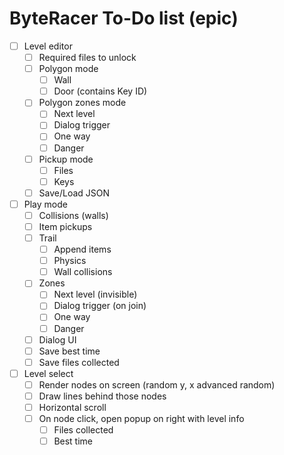 # ByteRacer To-Do list (epic)

- [ ] Level editor
    - [ ] Required files to unlock
    - [ ] Polygon mode
        - [ ] Wall
        - [ ] Door (contains Key ID)
    - [ ] Polygon zones mode
        - [ ] Next level
        - [ ] Dialog trigger
        - [ ] One way
        - [ ] Danger
    - [ ] Pickup mode
        - [ ] Files
        - [ ] Keys
    - [ ] Save/Load JSON
- [ ] Play mode
    - [ ] Collisions (walls)
    - [ ] Item pickups
    - [ ] Trail
        - [ ] Append items
        - [ ] Physics
        - [ ] Wall collisions
    - [ ] Zones
        - [ ] Next level (invisible)
        - [ ] Dialog trigger (on join)
        - [ ] One way
        - [ ] Danger
    - [ ] Dialog UI
    - [ ] Save best time
    - [ ] Save files collected
- [ ] Level select
    - [ ] Render nodes on screen (random y, x advanced random)
    - [ ] Draw lines behind those nodes
    - [ ] Horizontal scroll
    - [ ] On node click, open popup on right with level info
        - [ ] Files collected
        - [ ] Best time
